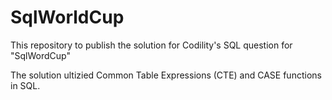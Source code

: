 # SqlWorldCup
This repository to publish the solution for Codility's SQL question for "SqlWordCup"

The solution ultizied Common Table Expressions (CTE) and CASE functions in SQL.
